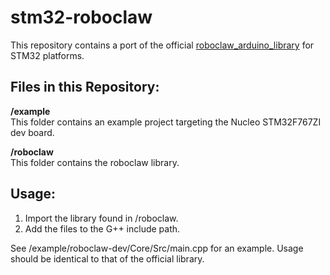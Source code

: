 # stm32-roboclaw

This repository contains a port of the official [roboclaw_arduino_library](https://github.com/basicmicro/roboclaw_arduino_library) for STM32 platforms. 

## Files in this Repository:

__/example__  
This folder contains an example project targeting the Nucleo STM32F767ZI dev board.

__/roboclaw__   
This folder contains the roboclaw library.

## Usage:
1) Import the library found in /roboclaw.
2) Add the files to the G++ include path.

See /example/roboclaw-dev/Core/Src/main.cpp for an example. Usage should be identical to that of the official library.